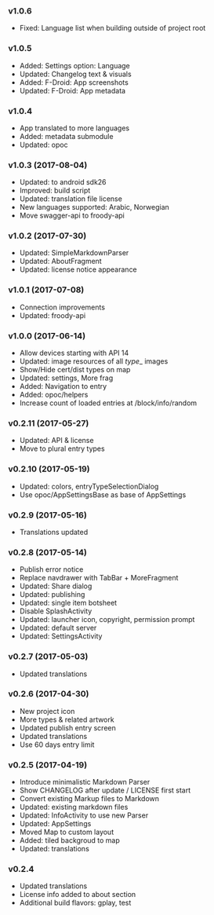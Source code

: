 ### v1.0.6
- Fixed: Language list when building outside of project root

### v1.0.5
- Added: Settings option: Language
- Updated: Changelog text & visuals
- Added: F-Droid: App screenshots
- Updated: F-Droid: App metadata

### v1.0.4
- App translated to more languages
- Added: metadata submodule
- Updated: opoc

### v1.0.3 (2017-08-04)
- Updated: to android sdk26
- Improved: build script
- Updated: translation file license
- New languages supported: Arabic, Norwegian
- Move swagger-api to froody-api

### v1.0.2 (2017-07-30)
- Updated: SimpleMarkdownParser
- Updated: AboutFragment
- Updated: license notice appearance

### v1.0.1 (2017-07-08)
- Connection improvements
- Updated: froody-api

### v1.0.0 (2017-06-14)
- Allow devices starting with API 14
- Updated: image resources of all _type__ images
- Show/Hide cert/dist types on map
- Updated: settings, More frag
- Added: Navigation to entry
- Added: opoc/helpers
- Increase count of loaded entries at /block/info/random

### v0.2.11 (2017-05-27)
- Updated: API & license
- Move to plural entry types

### v0.2.10 (2017-05-19)
- Updated: colors, entryTypeSelectionDialog
- Use opoc/AppSettingsBase as base of AppSettings

### v0.2.9 (2017-05-16)
- Translations updated

### v0.2.8 (2017-05-14)
- Publish error notice
- Replace navdrawer with TabBar + MoreFragment
- Updated: Share dialog
- Updated: publishing
- Updated: single item botsheet
- Disable SplashActivity
- Updated: launcher icon, copyright, permission prompt
- Updated: default server
- Updated: SettingsActivity

### v0.2.7 (2017-05-03)
- Updated translations

### v0.2.6 (2017-04-30)
- New project icon
- More types & related artwork
- Updated publish entry screen
- Updated translations
- Use 60 days entry limit


### v0.2.5 (2017-04-19)
- Introduce minimalistic Markdown Parser
- Show CHANGELOG after update / LICENSE first start
- Convert existing Markup files to Markdown
- Updated: existing markdown files
- Updated: InfoActivity to use new Parser
- Updated: AppSettings
- Moved Map to custom layout
- Added: tiled backgroud to map
- Updated: translations

### v0.2.4
- Updated translations
- License info added to about section
- Additional build flavors: gplay, test
